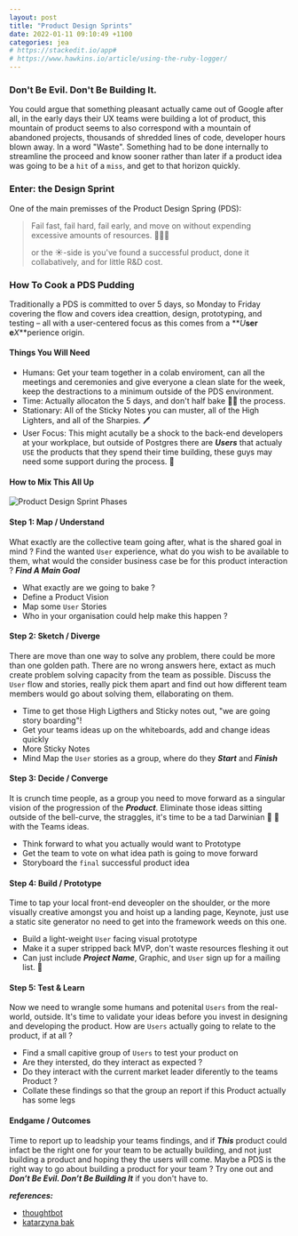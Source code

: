 ```yaml
---
layout: post
title: "Product Design Sprints"
date: 2022-01-11 09:10:49 +1100
categories: jea
# https://stackedit.io/app#
# https://www.hawkins.io/article/using-the-ruby-logger/
---
```


<sl-format-date  date="{{page.date}}"  month="long"  day="numeric"  year="numeric"></sl-format-date>

### Don't Be Evil. Don't Be Building It.

You could argue that something pleasant actually came out of Google after all, in the early days their UX teams were building a lot of product, this mountain of product seems to also correspond with a mountain of abandoned projects, thousands of shredded lines of code, developer hours blown away. In a word "Waste". Something had to be done internally to streamline the proceed and know sooner rather than later if a product idea was going to be a `hit` of a `miss`, and get to that horizon quickly.

### Enter: the Design Sprint

One of the main premisses of the Product Design Spring (PDS):

> Fail fast, fail hard, fail early, and move on without expending excessive amounts of resources. 💸💸💸
>
> or the ☀️-side is you've found a successful product, done it collabatively, and for little R&D cost.

### How To Cook a PDS Pudding

Traditionally a PDS is committed to over 5 days, so Monday to Friday covering the flow and covers idea creattion, design, prototyping, and testing – all with a user-centered focus as this comes from a **_U_**ser e**_X_**perience origin.

#### Things You Will Need

- Humans: Get your team together in a colab enviroment, can all the meetings and ceremonies and give everyone a clean slate for the week, keep the destractions to a minimum outside of the PDS environment.
- Time: Actually allocaton the 5 days, and don't half bake 🧑‍🍳 the process.
- Stationary: All of the Sticky Notes you can muster, all of the High Lighters, and all of the Sharpies. 🖊️
- User Focus: This might acutally be a shock to the back-end developers at your workplace, but outside of Postgres there are **_Users_** that actualy `USE` the products that they spend their time building, these guys may need some support during the process. 🦮

#### How to Mix This All Up

<img class="fit-picture" src="https://res.cloudinary.com/oeelsafe/image/upload/v1641945387/5e6721ebe3db903a5fcfbdee_sprint-sketch-1_srczua.png"  alt="Product Design Sprint Phases">

#### Step 1: Map / Understand

What exactly are the collective team going after, what is the shared goal in mind ? Find the wanted `User` experience, what do you wish to be available to them, what would the consider business case be for this product interaction ? **_Find A Main Goal_**

- What exactly are we going to bake ?
- Define a Product Vision
- Map some `User` Stories
- Who in your organisation could help make this happen ?

#### Step 2: Sketch / Diverge

There are move than one way to solve any problem, there could be more than one golden path. There are no wrong answers here, extact as much create problem solving capacity from the team as possible. Discuss the `User` flow and stories, really pick them apart and find out how different team members would go about solving them, ellaborating on them.

- Time to get those High Ligthers and Sticky notes out, "we are going story boarding"!
- Get your teams ideas up on the whiteboards, add and change ideas quickly
- More Sticky Notes
- Mind Map the `User` stories as a group, where do they **_Start_** and **_Finish_**

#### Step 3: Decide / Converge

It is crunch time people, as a group you need to move forward as a singular vision of the progression of the **_Product_**. Eliminate those ideas sitting outside of the bell-curve, the straggles, it's time to be a tad Darwinian 🐸 🐍 with the Teams ideas.

- Think forward to what you actually would want to Prototype
- Get the team to vote on what idea path is going to move forward
- Storyboard the `final` successful product idea

#### Step 4: Build / Prototype

Time to tap your local front-end deveopler on the shoulder, or the more visually creative amongst you and hoist up a landing page, Keynote, just use a static site generator no need to get into the framework weeds on this one.

- Build a light-weight `User` facing visual prototype
- Make it a super stripped back MVP, don't waste resources fleshing it out
- Can just include **_Project Name_**, Graphic, and `User` sign up for a mailing list. 📮

#### Step 5: Test & Learn

Now we need to wrangle some humans and potenital `Users` from the real-world, outside. It's time to validate your ideas before you invest in designing and developing the product. How are `Users` actually going to relate to the product, if at all ?

- Find a small capitive group of `Users` to test your product on
- Are they intersted, do they interact as expected ?
- Do they interact with the current market leader diferently to the teams Product ?
- Collate these findings so that the group an report if this Product actually has some legs

#### Endgame / Outcomes

Time to report up to leadship your teams findings, and if **_This_** product could infact be the right one for your team to be actually building, and not just building a product and hoping they the users will come. Maybe a PDS is the right way to go about building a product for your team ? Try one out and **_Don’t Be Evil. Don’t Be Building It_** if you don't have to.

**_references:_**

- [thoughtbot](https://thoughtbot.com/blog/the-product-design-sprint)
- [katarzyna bak](https://medium.com/netguru/product-design-sprint-process-methods-tools-and-templates-a-complete-guide-to-run-a-design-138ede52bd1)
